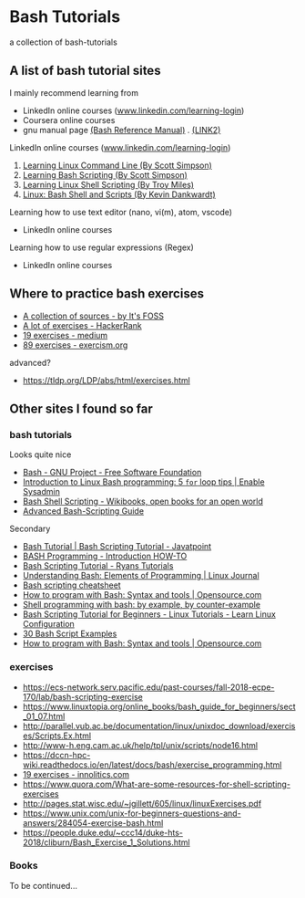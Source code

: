 # Bash Tutorials
a collection of bash-tutorials

## A list of bash tutorial sites

I mainly recommend learning from 
- LinkedIn online courses (www.linkedin.com/learning-login)
- Coursera online courses
- gnu manual page [(Bash Reference Manual)](https://www.gnu.org/savannah-checkouts/gnu/bash/manual/bash.html) . [(LINK2)](https://www.gnu.org/software/bash/manual/bash.html)

LinkedIn online courses (www.linkedin.com/learning-login)
1. [Learning Linux Command Line (By Scott Simpson)](https://www.linkedin.com/learning-login/share?account=35392996&forceAccount=false&redirect=https%3A%2F%2Fwww.linkedin.com%2Flearning%2Flearning-linux-command-line-2018%3Ftrk%3Dshare_ent_url%26shareId%3DRUt91niBTauo5e3smzOSLw%253D%253D)
2. [Learning Bash Scripting (By Scott Simpson)](https://www.linkedin.com/learning-login/share?account=35392996&forceAccount=false&redirect=https%3A%2F%2Fwww.linkedin.com%2Flearning%2Flearning-bash-scripting-2%3Ftrk%3Dshare_ent_url%26shareId%3Dq6c0tk5xQ0K17%252Fx25w3wYA%253D%253D)
3. [Learning Linux Shell Scripting (By Troy Miles)](https://www.linkedin.com/learning/learning-linux-shell-scripting-2018/)
4. [Linux: Bash Shell and Scripts (By Kevin Dankwardt)](https://www.linkedin.com/learning/linux-bash-shell-and-scripts)

Learning how to use text editor (nano, vi(m), atom, vscode)
- LinkedIn online courses

Learning how to use regular expressions (Regex)
- LinkedIn online courses

## Where to practice bash exercises

- [A collection of sources - by It's FOSS](https://itsfoss.com/shell-scripting-resources/)
- [A lot of exercises - HackerRank](https://www.hackerrank.com/domains/shell)
- [19 exercises - medium](https://medium.com/@sankad_19852/shell-scripting-exercises-5eb7220c2252)
- [89 exercises - exercism.org](https://exercism.org/tracks/bash)

advanced?
- https://tldp.org/LDP/abs/html/exercises.html

## Other sites I found so far

### bash tutorials

Looks quite nice
- [Bash - GNU Project - Free Software Foundation](https://www.gnu.org/software/bash/)
- [Introduction to Linux Bash programming: 5 `for` loop tips \| Enable Sysadmin](https://www.redhat.com/sysadmin/bash-scripting-loops)
- [Bash Shell Scripting - Wikibooks, open books for an open world](https://en.wikibooks.org/wiki/Bash_Shell_Scripting)
- [Advanced Bash-Scripting Guide](https://tldp.org/LDP/abs/html/)

Secondary
- [Bash Tutorial \| Bash Scripting Tutorial - Javatpoint](https://www.javatpoint.com/bash)
- [BASH Programming - Introduction HOW-TO](https://tldp.org/HOWTO/Bash-Prog-Intro-HOWTO.html)
- [Bash Scripting Tutorial - Ryans Tutorials](https://ryanstutorials.net/bash-scripting-tutorial/)
- [Understanding Bash: Elements of Programming \| Linux Journal](https://www.linuxjournal.com/content/understanding-bash-elements-programming)
- [Bash scripting cheatsheet](https://devhints.io/bash)
- [How to program with Bash: Syntax and tools \| Opensource.com](https://opensource.com/article/19/10/programming-bash-syntax-tools)
- [Shell programming with bash: by example, by counter-example](https://matt.might.net/articles/bash-by-example/)
- [Bash Scripting Tutorial for Beginners - Linux Tutorials - Learn Linux Configuration](https://linuxconfig.org/bash-scripting-tutorial-for-beginners)
- [30 Bash Script Examples](https://linuxhint.com/30_bash_script_examples/)
- [How to program with Bash: Syntax and tools \| Opensource.com](https://opensource.com/article/19/10/programming-bash-syntax-tools)

### exercises

- https://ecs-network.serv.pacific.edu/past-courses/fall-2018-ecpe-170/lab/bash-scripting-exercise
- https://www.linuxtopia.org/online_books/bash_guide_for_beginners/sect_01_07.html
- http://parallel.vub.ac.be/documentation/linux/unixdoc_download/exercises/Scripts.Ex.html
- http://www-h.eng.cam.ac.uk/help/tpl/unix/scripts/node16.html
- https://dccn-hpc-wiki.readthedocs.io/en/latest/docs/bash/exercise_programming.html
- [19 exercises - innolitics.com](https://innolitics.com/articles/advanced-bash-exercises/)
- https://www.quora.com/What-are-some-resources-for-shell-scripting-exercises
- http://pages.stat.wisc.edu/~jgillett/605/linux/linuxExercises.pdf
- https://www.unix.com/unix-for-beginners-questions-and-answers/284054-exercise-bash.html
- https://people.duke.edu/~ccc14/duke-hts-2018/cliburn/Bash_Exercise_1_Solutions.html

### Books  

To be continued...

